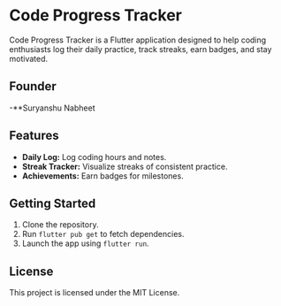 # Code Progress Tracker

Code Progress Tracker is a Flutter application designed to help coding enthusiasts log their daily practice, track streaks, earn badges, and stay motivated.

## Founder

-**Suryanshu Nabheet

## Features

- **Daily Log:** Log coding hours and notes.
- **Streak Tracker:** Visualize streaks of consistent practice.
- **Achievements:** Earn badges for milestones.

## Getting Started

1. Clone the repository.
2. Run `flutter pub get` to fetch dependencies.
3. Launch the app using `flutter run`.

## License

This project is licensed under the MIT License.
